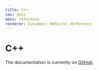 ```yaml
---
title: C++
nav: docs
menu: reference
renderer: Cucumber::Website::Reference
---
```


# C++

The documentation is currently on [GitHub](https://github.com/cucumber/cucumber-cpp).
